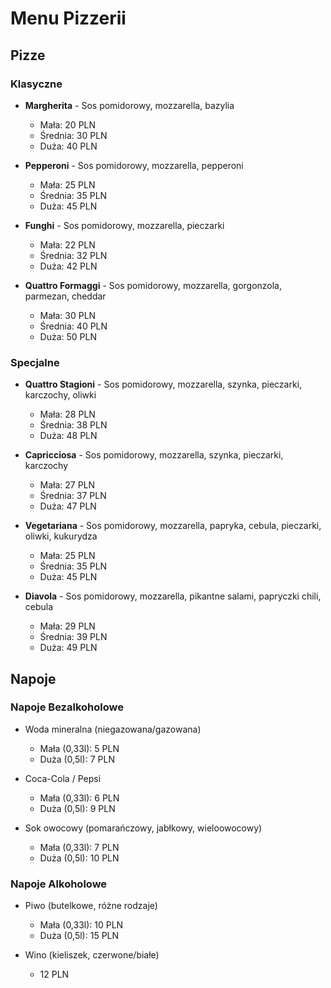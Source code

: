 # Menu Pizzerii

## Pizze

### Klasyczne

- **Margherita** - Sos pomidorowy, mozzarella, bazylia
  - Mała: 20 PLN
  - Średnia: 30 PLN
  - Duża: 40 PLN

- **Pepperoni** - Sos pomidorowy, mozzarella, pepperoni
  - Mała: 25 PLN
  - Średnia: 35 PLN
  - Duża: 45 PLN
    
- **Funghi** - Sos pomidorowy, mozzarella, pieczarki
  - Mała: 22 PLN
  - Średnia: 32 PLN
  - Duża: 42 PLN
    
- **Quattro Formaggi** - Sos pomidorowy, mozzarella, gorgonzola, parmezan, cheddar
  - Mała: 30 PLN
  - Średnia: 40 PLN
  - Duża: 50 PLN

### Specjalne

- **Quattro Stagioni** - Sos pomidorowy, mozzarella, szynka, pieczarki, karczochy, oliwki
  - Mała: 28 PLN
  - Średnia: 38 PLN
  - Duża: 48 PLN

- **Capricciosa** - Sos pomidorowy, mozzarella, szynka, pieczarki, karczochy
  - Mała: 27 PLN
  - Średnia: 37 PLN
  - Duża: 47 PLN

- **Vegetariana** - Sos pomidorowy, mozzarella, papryka, cebula, pieczarki, oliwki, kukurydza
  - Mała: 25 PLN
  - Średnia: 35 PLN
  - Duża: 45 PLN

- **Diavola** - Sos pomidorowy, mozzarella, pikantne salami, papryczki chili, cebula
  - Mała: 29 PLN
  - Średnia: 39 PLN
  - Duża: 49 PLN

## Napoje

### Napoje Bezalkoholowe

- Woda mineralna (niegazowana/gazowana)
  - Mała (0,33l): 5 PLN
  - Duża (0,5l): 7 PLN

- Coca-Cola / Pepsi
  - Mała (0,33l): 6 PLN
  - Duża (0,5l): 9 PLN

- Sok owocowy (pomarańczowy, jabłkowy, wieloowocowy)
  - Mała (0,33l): 7 PLN
  - Duża (0,5l): 10 PLN
    
### Napoje Alkoholowe

- Piwo (butelkowe, różne rodzaje)
  - Mała (0,33l): 10 PLN
  - Duża (0,5l): 15 PLN

- Wino (kieliszek, czerwone/białe)
  - 12 PLN
